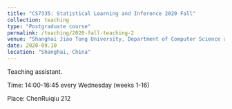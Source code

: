 ```yaml
---
title: "CS7335: Statistical Learning and Inference 2020 Fall"
collection: teaching
type: "Postgraduate course"
permalink: /teaching/2020-fall-teaching-2
venue: "Shanghai Jiao Tong University, Department of Computer Science and Engineering"
date: 2020-09.10
location: "Shanghai, China"
---
```



Teaching assistant. 


Time: 14:00-16:45 every Wednesday (weeks 1-16)


Place: ChenRuiqiu 212
